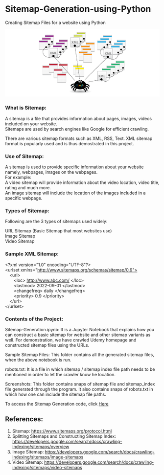 # Sitemap-Generation-using-Python
Creating Sitemap Files for a website using Python

<img src="Screenshots/1_UzKrCwQ5jRaBvjV7eaEhJA.png">

### What is Sitemap:
A sitemap is a file that provides information about pages, images, videos included on your website.<br>
Sitemaps are used by search engines like Google for efficient crawling.<br>

There are various sitemap formats such as XML, RSS, Text. XML sitemap format is popularly used and is thus demostrated in this project.<br>

### Use of Sitemap:
A sitemap is used to provide specific information about your website namely, webpages, images on the webpages.<br>
For example:<br>
A video sitemap will provide information about the video location, video title, rating and much more.<br>
An image sitemap will include the location of the images included in a specific webpage.<br>

### Types of Sitemap:
Following are the 3 types of sitemaps used widely:<br>

URL Sitemap (Basic Sitemap that most websites use)<br>
Image Sitemap<br>
Video Sitemap<br>

### Sample XML Sitemap:

\<?xml version="1.0" encoding="UTF-8"?><br>
\<urlset xmlns="http://www.sitemaps.org/schemas/sitemap/0.9"><br>
    &emsp;\<url><br>
        &emsp;&emsp;\<loc> http://www.abc.com/ \</loc><br>
        &emsp;&emsp;\<lastmod> 2022-09-01 \</lastmod><br>
        &emsp;&emsp;\<changefreq> daily \</changefreq><br>
        &emsp;&emsp;\<priority> 0.9 \</priority>  <br>
    &emsp;\</url><br>
\</urlset>

### Contents of the Project:

Sitemap-Generation.ipynb: It is a Jupyter Notebook that explains how you can construct a basic sitemap for website and other sitemap variants as well. For demonstration, we have crawled Udemy homepage and constructed sitemap files using the URLs.<br>

Sample Sitemap Files: This folder contains all the generated sitemap files, when the above notebook is run.<br>

robots.txt: It is a file in which sitemap / sitemap index file path needs to be mentioned in order to let the crawler know he location.<br>

Screenshots: This folder contains snaps of sitemap file and sitemap_index file generated through the program. It also contains snaps of robots.txt in which how one can include the sitemap file paths.<br>

To access the Sitemap Generation code, click <a href="https://github.com/shalaka-thorat/Sitemap-Generation-using-Python/blob/main/Sitemap-Generation.ipynb">Here</a>
    
## References:

1) Sitemap: https://www.sitemaps.org/protocol.html
2) Splitting Sitemaps and Constructing Sitemap Index: https://developers.google.com/search/docs/crawling-indexing/sitemaps/overview
3) Image Sitemap: https://developers.google.com/search/docs/crawling-indexing/sitemaps/image-sitemaps
4) Video Sitemap: https://developers.google.com/search/docs/crawling-indexing/sitemaps/video-sitemaps
